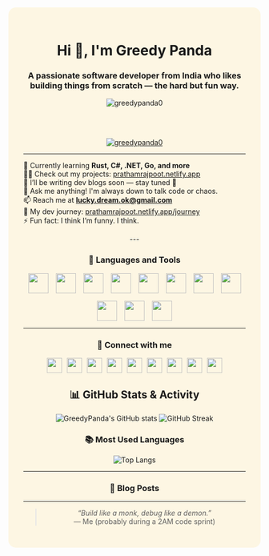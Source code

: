 <div align="center" style="background-color:#fdf6e3; padding: 30px; border-radius: 15px;">

<h1>Hi 👋, I'm Greedy Panda</h1>
<h3>A passionate software developer from India who likes building things from scratch — the hard but fun way.</h3>

<img src="https://komarev.com/ghpvc/?username=greedypanda0&label=Profile%20views&color=0e75b6&style=flat" alt="greedypanda0" />

<br/><br/>

<a href="https://github.com/ryo-ma/github-profile-trophy">
  <img src="https://github-profile-trophy.vercel.app/?username=greedypanda0&theme=onestar&no-bg=true&margin-w=15&row=2&column=3" alt="greedypanda0" />
</a>

---

<div align="left">

🌱 Currently learning <strong>Rust, C#, .NET, Go, and more</strong><br/>
👨‍💻 Check out my projects: <a href="https://prathamrajpoot.netlify.app">prathamrajpoot.netlify.app</a><br/>
📝 I’ll be writing dev blogs soon — stay tuned 🚧<br/>
💬 Ask me anything! I'm always down to talk code or chaos.<br/>
📫 Reach me at <strong>lucky.dream.ok@gmail.com</strong><br/>
📄 My dev journey: <a href="https://prathamrajpoot.netlify.app/journey">prathamrajpoot.netlify.app/journey</a><br/>
⚡ Fun fact: I think I’m funny. I think.

</div>
---

### 🧠 Languages and Tools

<div align="center" style="display: flex; flex-wrap: wrap; justify-content: center; gap: 15px;">
  <img src="https://cdn.jsdelivr.net/gh/devicons/devicon/icons/javascript/javascript-original.svg" width="40" />
  <img src="https://cdn.jsdelivr.net/gh/devicons/devicon/icons/typescript/typescript-original.svg" width="40" />
  <img src="https://cdn.jsdelivr.net/gh/devicons/devicon/icons/nodejs/nodejs-original.svg" width="40" />
  <img src="https://cdn.jsdelivr.net/gh/devicons/devicon/icons/react/react-original.svg" width="40" />
  <img src="https://cdn.jsdelivr.net/gh/devicons/devicon/icons/nextjs/nextjs-original-wordmark.svg" width="40" />
  <img src="https://cdn.jsdelivr.net/gh/devicons/devicon/icons/python/python-original.svg" width="40" />
  <img src="https://cdn.jsdelivr.net/gh/devicons/devicon/icons/rust/rust-plain.svg" width="40" />
  <img src="https://cdn.jsdelivr.net/gh/devicons/devicon/icons/csharp/csharp-original.svg" width="40" />
  <img src="https://cdn.jsdelivr.net/gh/devicons/devicon/icons/git/git-original.svg" width="40" />
  <img src="https://cdn.jsdelivr.net/gh/devicons/devicon/icons/mongodb/mongodb-original.svg" width="40" />
  <img src="https://cdn.jsdelivr.net/gh/devicons/devicon/icons/linux/linux-original.svg" width="40" />
</div>

---

### 📡 Connect with me

<div align="center" style="display: flex; flex-wrap: wrap; justify-content: center; gap: 10px;">
  <a href="https://dev.to/greedypanda0"><img src="https://raw.githubusercontent.com/rahuldkjain/github-profile-readme-generator/master/src/images/icons/Social/devto.svg" width="30" /></a>
  <a href="https://linkedin.com/in/pratham-rajpoot-ab57b7283"><img src="https://raw.githubusercontent.com/rahuldkjain/github-profile-readme-generator/master/src/images/icons/Social/linked-in-alt.svg" width="30" /></a>
  <a href="https://instagram.com/dream.kier"><img src="https://raw.githubusercontent.com/rahuldkjain/github-profile-readme-generator/master/src/images/icons/Social/instagram.svg" width="30" /></a>
  <a href="https://medium.com/@rajpootpratham904"><img src="https://raw.githubusercontent.com/rahuldkjain/github-profile-readme-generator/master/src/images/icons/Social/medium.svg" width="30" /></a>
  <a href="https://www.youtube.com/c/catstoybox"><img src="https://raw.githubusercontent.com/rahuldkjain/github-profile-readme-generator/master/src/images/icons/Social/youtube.svg" width="30" /></a>
  <a href="https://www.hackerrank.com/rajpootpratham91"><img src="https://raw.githubusercontent.com/rahuldkjain/github-profile-readme-generator/master/src/images/icons/Social/hackerrank.svg" width="30" /></a>
  <a href="https://www.leetcode.com/kasket26"><img src="https://raw.githubusercontent.com/rahuldkjain/github-profile-readme-generator/master/src/images/icons/Social/leet-code.svg" width="30" /></a>
  <a href="https://www.hackerearth.com/@greedypanda"><img src="https://raw.githubusercontent.com/rahuldkjain/github-profile-readme-generator/master/src/images/icons/Social/hackerearth.svg" width="30" /></a>
  <a href="https://discord.gg/YDrZejdWqR"><img src="https://raw.githubusercontent.com/rahuldkjain/github-profile-readme-generator/master/src/images/icons/Social/discord.svg" width="30" /></a>
</div>

<h2 align="center">📊 GitHub Stats & Activity</h2>

<p align="center">
  <img src="https://github-readme-stats.vercel.app/api?username=greedypanda0&show_icons=true&theme=radical" alt="GreedyPanda's GitHub stats" />
  <img src="https://streak-stats.demolab.com/?user=greedypanda0&theme=tokyonight" alt="GitHub Streak" />
</p>

<h3 align="center">📚 Most Used Languages</h3>

<p align="center">
  <img src="https://github-readme-stats.vercel.app/api/top-langs/?username=greedypanda0&layout=compact&theme=radical" alt="Top Langs" />
</p>

---

### 📰 Blog Posts

<!-- BLOG-POST-LIST:START -->
<!-- BLOG-POST-LIST:END -->

---

> _“Build like a monk, debug like a demon.”_  
> — Me (probably during a 2AM code sprint)

</div>